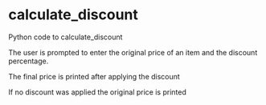# calculate_discount

Python code to calculate_discount

The user is prompted to enter the original price of an item and the discount percentage.

The final price is printed after applying the discount

If no discount was applied the original price is printed
